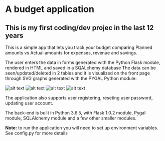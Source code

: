 # A budget application

## This is my first coding/dev projec in the last 12 years

This is a simple app that lets you track your budget comparing Planned amounts vs Actual amounts for expenses, revenue and savings.

The user enters the data in forms generated with the Python Flask module, rendered in HTML and saved in a SQALchemy database 
The data can be seen/updated/deleted in 2 tables and it is visualized on the front page through SVG graphs generated with the PYGAL Python module:

![alt text](https://i.imgur.com/WJDmvf8.jpg)
![alt text](https://i.imgur.com/zeegh0I.jpg)
![alt text](https://i.imgur.com/DrAoKVN.jpg)
![alt text](https://i.imgur.com/ZAmTAuZ.jpg)

The application also supports user registering, reseting user password, updating user account. 

The back-end is built in Python 3.6.5, with Flask 1.0.2 module, Pygal module, SQLAlchemy module and a few other smaller modules.

**Note:** to run the application you will need to set up environment variables. See config.py for more details


